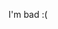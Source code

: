 I'm bad :(

<!---
WUTcappy/WUTcappy is a ✨ special ✨ repository because its `README.md` (this file) appears on your GitHub profile.
You can click the Preview link to take a look at your changes.
--->
